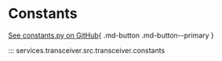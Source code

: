 # Constants

[See constants.py on GitHub](https://github.com/chriscummings/PBot/blob/main/services/transceiver/src/transceiver/constants.py){ .md-button .md-button--primary }

::: services.transceiver.src.transceiver.constants
